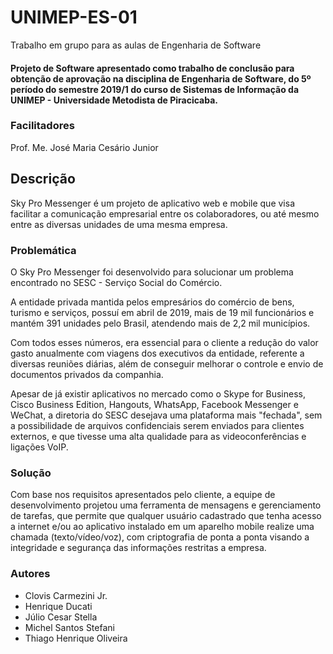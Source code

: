 # UNIMEP-ES-01
Trabalho em grupo para as aulas de Engenharia de Software

#### Projeto de Software apresentado como trabalho de conclusão para obtenção de aprovação na disciplina de Engenharia de Software, do 5º período do semestre 2019/1 do curso de Sistemas de Informação da UNIMEP - Universidade Metodista de Piracicaba.



### Facilitadores
Prof. Me. José Maria Cesário Junior



## Descrição
Sky Pro Messenger é um projeto de aplicativo web e mobile que visa facilitar a comunicação empresarial entre os colaboradores, ou até mesmo entre as diversas unidades de uma mesma empresa. 



### Problemática
O Sky Pro Messenger foi desenvolvido para solucionar um problema encontrado no SESC - Serviço Social do Comércio.

A entidade privada mantida pelos empresários do comércio de bens, turismo e serviços, possuí em abril de 2019, mais de 19 mil funcionários e mantém 391 unidades pelo Brasil, atendendo mais de 2,2 mil municípios.

Com todos esses números, era essencial para o cliente a redução do valor gasto anualmente com viagens dos executivos da entidade, referente a diversas reuniões diárias, além de conseguir melhorar o controle e envio de documentos privados da companhia.

Apesar de já existir aplicativos no mercado como o Skype for Business, Cisco Business Edition, Hangouts, WhatsApp, Facebook Messenger e WeChat, a diretoria do SESC desejava uma plataforma mais "fechada", sem a possibilidade de arquivos confidenciais serem enviados para clientes externos, e que tivesse uma alta qualidade para as videoconferências e ligações VoIP.



### Solução
Com base nos requisitos apresentados pelo cliente, a equipe de desenvolvimento projetou uma ferramenta de mensagens e gerenciamento de tarefas, que permite que qualquer usuário cadastrado que tenha acesso a internet e/ou ao aplicativo instalado em um aparelho mobile realize uma chamada (texto/vídeo/voz), com criptografia de ponta a ponta visando a integridade e segurança das informações restritas a empresa.



### Autores
* Clovis Carmezini Jr. 
* Henrique Ducati
* Júlio Cesar Stella 
* Michel Santos Stefani 
* Thiago Henrique Oliveira
